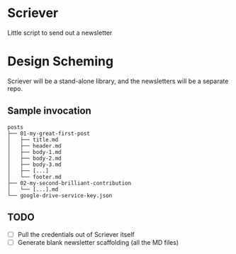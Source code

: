 # Scriever

Little script to send out a newsletter

# Design Scheming

Scriever will be a stand-alone library, and the newsletters will be a separate repo.

## Sample invocation

```
posts
├── 01-my-great-first-post
│   ├── title.md
│   ├── header.md
│   ├── body-1.md
│   ├── body-2.md
│   ├── body-3.md
│   ├── [...]
│   └── footer.md
├── 02-my-second-brilliant-contribution
│   └── [...].md
└── google-drive-service-key.json
```




## TODO

- [ ] Pull the credentials out of Scriever itself
- [ ] Generate blank newsletter scaffolding (all the MD files)
